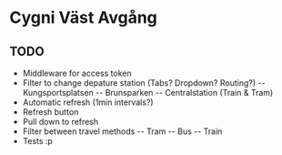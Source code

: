 # Cygni Väst Avgång

## TODO

- Middleware for access token
- Filter to change depature station (Tabs? Dropdown? Routing?)
  -- Kungsportsplatsen
  -- Brunsparken
  -- Centralstation (Train & Tram)
- Automatic refresh (1min intervals?)
- Refresh button
- Pull down to refresh
- Filter between travel methods
  -- Tram
  -- Bus
  -- Train
- Tests :p
